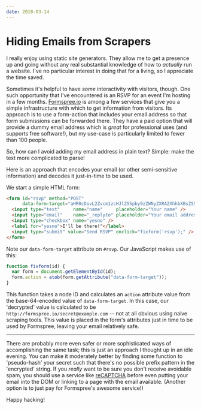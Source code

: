 ```yaml
---
date: 2018-03-14
---
```


# Hiding Emails from Scrapers

I really enjoy using static site generators.  They allow me to get a
presence up and going without any real substantial knowledge of how to
*actually* run a website.  I've no particular interest in doing that
for a living, so I appreciate the time saved.

Sometimes it's helpful to have *some* interactivity with visitors,
though.  One such opportunity that I've encountered is an RSVP for an
event I'm hosting in a few months.  [Formspree.io][formspree] is among
a few services that give you a simple infrastructure with which to get
information from visitors.  Its approach is to use a form-action that
includes your email address so that form submissions can be forwarded
there.  They have a paid option that will provide a dummy email
address which is *great* for professional uses (and supports free
software!), but my use-case is particularly limited to fewer than 100
people.

So, how can I avoid adding my email address in plain text?  Simple:
make the text more complicated to parse!

Here is an approach that encodes your email (or other semi-sensitive
information) and decodes it just-in-time to be used.

We start a simple HTML form:

```html
<form id="rsvp" method="POST"
      data-form-target="aHR0cDovL2Zvcm1zcHJlZS5pby9zZWNyZXRAZXhhbXBsZS5jb20=">
  <input type="text"     name="name"     placeholder="Your name" />
  <input type="email"    name="_replyto" placeholder="Your email address" />
  <input type="checkbox" name="yesno" />
  <label for="yesno">I'll be there!"</label>
  <input type="submit" value="Send RSVP" onclick="fixform('rsvp');" />
</form>
```

Note our `data-form-target` attribute on `#rsvp`.  Our JavaScript
makes use of this:

```javascript
function fixform(id) {
  var form = document.getElementById(id);
  form.action = atob(form.getAttribute("data-form-target"));
}
```

This function takes a node ID and calculates an `action` attribute
value from the base-64-encoded value of `data-form-target`.  In this
case, our 'decrypted' value is calculated to be
`http://formspree.io/secret@example.com` -- not at all obvious using
naive scraping tools.  This value is placed in the form's attributes
just in time to be used by Formspree, leaving your email relatively
safe.

---

There are probably more even safer or more sophisticated ways of
accomplishing the same task; this is just an approach I thought up in
an idle evening.  You can make it moderately better by finding some
function to 'pseudo-hash' your secret such that there's no possible
prefix pattern in the 'encrypted' string.  If you *really* want to be
sure you don't receive avoidable spam, you should use a service like
[reCAPTCHA][recaptcha] before even putting your email into the DOM or
linking to a page with the email available.  (Another option is to
just pay for Formspree's awesome service!)

Happy hacking!

[formspree]: https://formspree.io
[recaptcha]: https://www.google.com/recaptcha/
